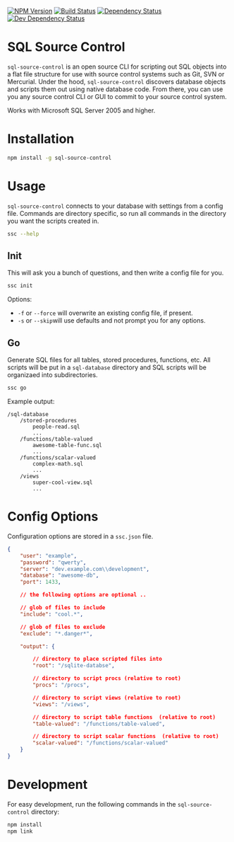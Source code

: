[![NPM Version](https://badge.fury.io/js/sql-source-control.svg)](https://badge.fury.io/js/sql-source-control)
[![Build Status](https://travis-ci.org/justinlettau/sql-source-control.svg?branch=master)](https://travis-ci.org/justinlettau/sql-source-controlls)
[![Dependency Status](https://david-dm.org/justinlettau/sql-source-control.svg)](https://david-dm.org/justinlettau/sql-source-control)
[![Dev Dependency Status](https://david-dm.org/justinlettau/sql-source-control/dev-status.svg)](https://david-dm.org/justinlettau/sql-source-control?type=dev)

# SQL Source Control
`sql-source-control` is an open source CLI for scripting out SQL objects into a flat file structure
for use with source control systems such as Git, SVN or Mercurial. Under the hood, `sql-source-control`
discovers database objects and scripts them out using native database code. From there, you can use
you any source control CLI or GUI to commit to your source control system.

Works with Microsoft SQL Server 2005 and higher.

# Installation
```bash
npm install -g sql-source-control
```

# Usage
`sql-source-control` connects to your database with settings from a config file. Commands
are directory specific, so run all commands in the directory you want the scripts created in.

```bash
ssc --help
```

## Init
This will ask you a bunch of questions, and then write a config file for you.

```bash
ssc init
```

Options:
- `-f` or `--force` will overwrite an existing config file, if present.
- `-s` or `--skip`will use defaults and not prompt you for any options.

## Go
Generate SQL files for all tables, stored procedures, functions, etc. All scripts will be put in a
`sql-database` directory and SQL scripts will be organizaed into subdirectories.

```bash
ssc go
```

Example output:

```
/sql-database
    /stored-procedures
        people-read.sql
        ...
    /functions/table-valued
        awesome-table-func.sql
        ...
    /functions/scalar-valued
        complex-math.sql
        ...
    /views
        super-cool-view.sql
        ...
```

# Config Options
Configuration options are stored in a `ssc.json` file.

```json
{
    "user": "example",
    "password": "qwerty",
    "server": "dev.example.com\\development",
    "database": "awesome-db",
    "port": 1433,

    // the following options are optional ..

    // glob of files to include
    "include": "cool.*",

    // glob of files to exclude
    "exclude": "*.danger*",

    "output": {

        // directory to place scripted files into
        "root": "/sqlite-databse",

        // directory to script procs (relative to root)
        "procs": "/procs",

        // directory to script views (relative to root)
        "views": "/views",

        // directory to script table functions  (relative to root)
        "table-valued": "/functions/table-valued",

        // directory to script scalar functions  (relative to root)
        "scalar-valued": "/functions/scalar-valued"
    }
}
```

# Development
For easy development, run the following commands in the `sql-source-control` directory:

```bash
npm install
npm link
```
